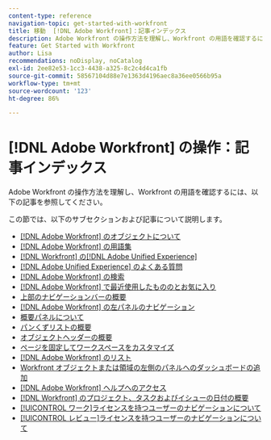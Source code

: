 ```yaml
---
content-type: reference
navigation-topic: get-started-with-workfront
title: 移動  [!DNL Adobe Workfront]：記事インデックス
description: Adobe Workfront の操作方法を理解し、Workfront の用語を確認するには、以下の記事を参照してください。
feature: Get Started with Workfront
author: Lisa
recommendations: noDisplay, noCatalog
exl-id: 2ee82e53-1cc3-4438-a325-8c2c4d4ca1fb
source-git-commit: 58567104d88e7e1363d4196aec8a36ee0566b95a
workflow-type: tm+mt
source-wordcount: '123'
ht-degree: 86%

---
```


# [!DNL Adobe Workfront] の操作：記事インデックス

<!-- Audited: 12/2023 -->

Adobe Workfront の操作方法を理解し、Workfront の用語を確認するには、以下の記事を参照してください。

この節では、以下のサブセクションおよび記事について説明します。

* [&#x200B; [!DNL Adobe Workfront] のオブジェクトについて](../../workfront-basics/navigate-workfront/workfront-navigation/understand-objects.md)
* [&#x200B; [!DNL Adobe Workfront]  の用語集](../../workfront-basics/navigate-workfront/workfront-navigation/workfront-terminology-glossary.md)
* [&#x200B; [!DNL Workfront] の[!DNL Adobe Unified Experience]](/help/quicksilver/workfront-basics/navigate-workfront/workfront-navigation/adobe-unified-experience.md)
* [[!DNL Adobe Unified Experience] のよくある質問](/help/quicksilver/workfront-basics/navigate-workfront/workfront-navigation/unified-experience-faq.md)
* [[!DNL Adobe Workfront] の検索](../../workfront-basics/navigate-workfront/search/search.md)
* [&#x200B; [!DNL Adobe Workfront] で最近使用したもののとお気に入り](../../workfront-basics/navigate-workfront/recent-and-favorites/recent-and-favorites.md)
* [上部のナビゲーションバーの概要](../../workfront-basics/the-new-workfront-experience/global-navigation-overview.md)
* [&#x200B; [!DNL Adobe Workfront] の左パネルのナビゲーション](../../workfront-basics/the-new-workfront-experience/simplified-left-navigation.md)
* [概要パネルについて](../../workfront-basics/the-new-workfront-experience/summary-overview.md)
* [パンくずリストの概要](../../workfront-basics/the-new-workfront-experience/breadcrumb-overview.md)
* [オブジェクトヘッダーの概要](../../workfront-basics/the-new-workfront-experience/new-object-headers.md)
* [ページを固定してワークスペースをカスタマイズ](../../workfront-basics/the-new-workfront-experience/pin-pages.md)
* [&#x200B; [!DNL Adobe Workfront] のリスト](../../workfront-basics/navigate-workfront/use-lists/lists.md)
* [Workfront オブジェクトまたは領域の左側のパネルへのダッシュボードの追加](/help/quicksilver/workfront-basics/manage-your-account-and-profile/configuring-your-user-profile/create-custom-tabs.md)
* [&#x200B; [!DNL Adobe Workfront]  ヘルプへのアクセス](../../workfront-basics/navigate-workfront/workfront-navigation/access-workfront-help.md)
* [&#x200B; [!DNL Workfront] のプロジェクト、タスクおよびイシューの日付の概要](../../workfront-basics/navigate-workfront/workfront-navigation/definitions-pti-dates.md)
* [[!UICONTROL ワーク]ライセンスを持つユーザーのナビゲーションについて](../../workfront-basics/navigate-workfront/workfront-navigation/worker-global-navigation-bar.md)
* [[!UICONTROL レビュー]ライセンスを持つユーザーのナビゲーションについて](../../workfront-basics/navigate-workfront/workfront-navigation/reviewer-global-navigation-bar.md)
